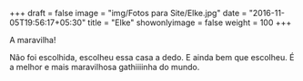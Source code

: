 +++
draft = false
image = "img/Fotos para Site/Elke.jpg"
date = "2016-11-05T19:56:17+05:30"
title = "Elke"
showonlyimage = false
weight = 100
+++


<!--more-->
A maravilha!

Não foi escolhida, escolheu essa casa a dedo. E ainda bem que escolheu. É a melhor e mais maravilhosa gathiiiinha do mundo.
